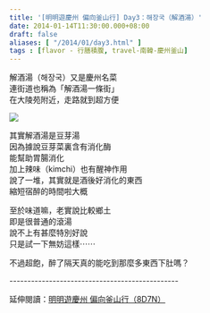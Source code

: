 ```yaml
---
title: '[明明遊慶州 偏向釜山行] Day3：해장국（解酒湯）'
date: 2014-01-14T11:30:00.000+08:00
draft: false
aliases: [ "/2014/01/day3.html" ]
tags : [flavor - 行膳積腹, travel-南韓-慶州釜山]
---
```


解酒湯（해장국）又是慶州名菜  
連街道也稱為「解酒湯一條街」  
在大陵苑附近，走路就到超方便  

![](/images/busanjj3b.jpg)

其實解酒湯是豆芽湯  
因為據說豆芽菜裏含有消化酶  
能幫助胃腸消化  
加上辣味（kimchi）也有醒神作用  
說了一堆，其實就是酒後好消化的東西  
縮短宿醉的時間啦大概  
  
至於味道嘛，老實說比較鄉土  
即是很普通的滾湯  
說不上有甚麼特別好說  
只是試一下無妨這樣⋯⋯  
  
不過超飽，醉了隔天真的能吃到那麼多東西下肚嗎？  
  
\-----------------------------------------------  
  
延伸閱讀：[明明遊慶州 偏向釜山行（8D7N）](https://hidie.net/busanjj8d7n/)

